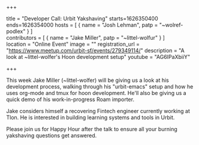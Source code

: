 +++

title = "Developer Call: Urbit Yakshaving"
starts=1626350400
ends=1626354000
hosts = [
      { name = "Josh Lehman", patp = "~wolref-podlex" }
]      
contributors = [
	     { name = "Jake Miller", patp = "~littel-wolfur" }
]	     
location = "Online Event" 
image = "" 
registration_url = "https://www.meetup.com/urbit-sf/events/279349114/" 
description = "A look at ~littel-wolfer's Hoon development setup" 
youtube = "AG6IPaXbiiY"

+++

This week Jake Miller (~littel-wolfer) will be giving us a look at his development process, walking through his "urbit-emacs" setup and how he uses org-mode and tmux for hoon development. He'll also be giving us a quick demo of his work-in-progress Roam importer.

Jake considers himself a recovering Fintech engineer currently working at Tlon. He is interested in building learning systems and tools in Urbit.

Please join us for Happy Hour after the talk to ensure all your burning yakshaving questions get answered.
